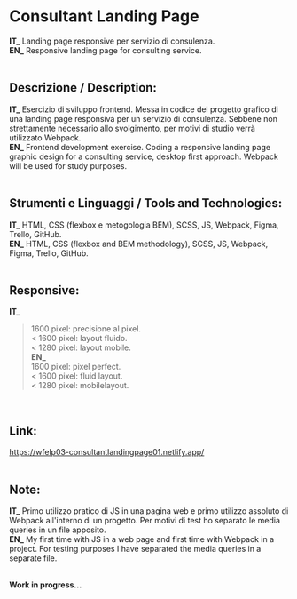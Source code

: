 # Consultant Landing Page
**IT_** Landing page responsive per servizio di consulenza.<br/>
**EN_** Responsive landing page for consulting service.<br/>
<br/>

## Descrizione / Description:
**IT_** Esercizio di sviluppo frontend. Messa in codice del progetto grafico di una landing page responsiva per un servizio di consulenza. Sebbene non strettamente necessario allo svolgimento, per motivi di studio verrà utilizzato Webpack.<br/>
**EN_** Frontend development exercise. Coding a responsive landing page graphic design for a consulting service, desktop first approach. Webpack will be used for study purposes.<br/>
<br/>

## Strumenti e Linguaggi / Tools and Technologies:
**IT_** HTML, CSS (flexbox e metogologia BEM), SCSS, JS, Webpack, Figma, Trello, GitHub.<br/>
**EN_** HTML, CSS (flexbox and BEM methodology), SCSS, JS, Webpack, Figma, Trello, GitHub.<br/>
<br/>

## Responsive:
**IT_** <br/>
> 1600 pixel: precisione al pixel.<br/>
< 1600 pixel: layout fluido.<br/>
< 1280 pixel: layout mobile.<br/>
**EN_** <br/>
> 1600 pixel: pixel perfect.<br/>
< 1600 pixel: fluid layout.<br/>
< 1280 pixel: mobilelayout.<br/>
<br/>

## Link:
https://wfelp03-consultantlandingpage01.netlify.app/ <br/>
<br/>

## Note:
**IT_** Primo utilizzo pratico di JS in una pagina web e primo utilizzo assoluto di Webpack all'interno di un progetto. Per motivi di test ho separato le media queries in un file apposito.<br/>
**EN_** My first time with JS in a web page and first time with Webpack in a project. For testing purposes I have separated the media queries in a separate file.<br/>
<br/>

**Work in progress...**